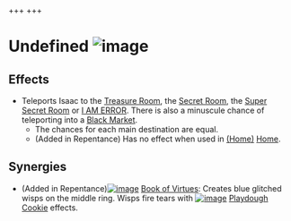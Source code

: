 +++
+++

 # Undefined ![image](/image/Undefined.png) 


Effects
---------


* Teleports Isaac to the [Treasure Room](/wiki/Treasure_Room "Treasure Room"), the [Secret Room](/wiki/Secret_Room "Secret Room"), the [Super Secret Room](/wiki/Super_Secret_Room "Super Secret Room") or [I AM ERROR](/wiki/I_AM_ERROR "I AM ERROR"). There is also a minuscule chance of teleporting into a [Black Market](/wiki/Black_Market "Black Market").
	+ The chances for each main destination are equal.
	+ (Added in Repentance) Has no effect when used in [(Home)](/wiki/Home "Home") [Home](/wiki/Home "Home").


Synergies
-----------


* (Added in Repentance)[![image](/image/Book_of_Virtues.png)](/wiki/Book_of_Virtues "Book of Virtues") [Book of Virtues](/wiki/Book_of_Virtues "Book of Virtues"): Creates blue glitched wisps on the middle ring. Wisps fire tears with [![image](/image/Playdough_Cookie.png)](/wiki/Playdough_Cookie "Playdough Cookie") [Playdough Cookie](/wiki/Playdough_Cookie "Playdough Cookie") effects.


